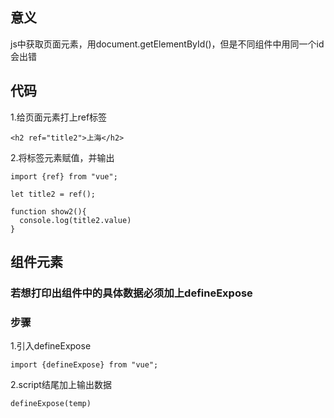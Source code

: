 ## 意义
js中获取页面元素，用document.getElementById()，但是不同组件中用同一个id会出错
## 代码
1.给页面元素打上ref标签
````
<h2 ref="title2">上海</h2>
````
2.将标签元素赋值，并输出
````
import {ref} from "vue";

let title2 = ref();

function show2(){
  console.log(title2.value)
}
````
## 组件元素
### 若想打印出组件中的具体数据必须加上defineExpose
### 步骤
1.引入defineExpose
````
import {defineExpose} from "vue";
````
2.script结尾加上输出数据
````
defineExpose(temp)
````